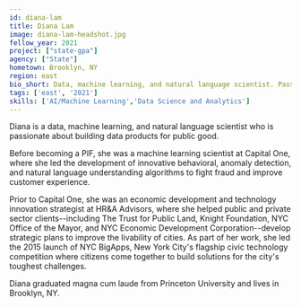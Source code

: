 ```yaml
---
id: diana-lam
title: Diana Lam
image: diana-lam-headshot.jpg
fellow_year: 2021
project: ["state-gpa"]
agency: ["State"]
hometown: Brooklyn, NY
region: east
bio_short: Data, machine learning, and natural language scientist. Passionate about building data products for public good. Former urban planning, economic development, and technology innovation strategist.
tags: ['east', '2021']
skills: ['AI/Machine Learning','Data Science and Analytics']
---
```

Diana is a data, machine learning, and natural language scientist who is passionate about building data products for public good.

Before becoming a PIF, she was a machine learning scientist at Capital One, where she led the development of innovative behavioral, anomaly detection, and natural language understanding algorithms to fight fraud and improve customer experience. 

Prior to Capital One, she was an economic development and technology innovation strategist at HR&A Advisors, where she helped public and private sector clients--including The Trust for Public Land, Knight Foundation, NYC Office of the Mayor, and NYC Economic Development Corporation--develop strategic plans to improve the livability of cities. As part of her work, she led the 2015 launch of NYC BigApps, New York City's flagship civic technology competition where citizens come together to build solutions for the city's toughest challenges. 

Diana graduated magna cum laude from Princeton University and lives in Brooklyn, NY.
